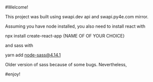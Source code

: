 #Welcome!

This project was built using swapi.dev api and swapi.py4e.com mirror.

Assuming you have node installed, you also need to install react with

npx install create-react-app {NAME OF OF YOUR CHOICE}

and sass with 

yarn add node-sass@4.14.1

Older version of sass because of some bugs. Nevertheless, 

#enjoy!